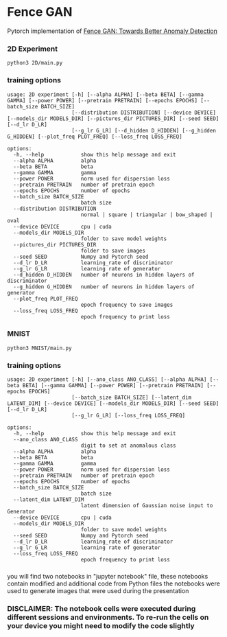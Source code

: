 # Fence GAN
Pytorch implementation of [Fence GAN: Towards Better Anomaly Detection](https://arxiv.org/abs/1904.01209)

### 2D Experiment
```
python3 2D/main.py
```
### training options
```
usage: 2D experiment [-h] [--alpha ALPHA] [--beta BETA] [--gamma GAMMA] [--power POWER] [--pretrain PRETRAIN] [--epochs EPOCHS] [--batch_size BATCH_SIZE]
                     [--distribution DISTRIBUTION] [--device DEVICE] [--models_dir MODELS_DIR] [--pictures_dir PICTURES_DIR] [--seed SEED] [--d_lr D_LR]
                     [--g_lr G_LR] [--d_hidden D_HIDDEN] [--g_hidden G_HIDDEN] [--plot_freq PLOT_FREQ] [--loss_freq LOSS_FREQ]

options:
  -h, --help            show this help message and exit
  --alpha ALPHA         alpha
  --beta BETA           beta
  --gamma GAMMA         gamma
  --power POWER         norm used for dispersion loss
  --pretrain PRETRAIN   number of pretrain epoch
  --epochs EPOCHS       number of epochs
  --batch_size BATCH_SIZE
                        batch size
  --distribution DISTRIBUTION
                        normal | square | triangular | bow_shaped | oval
  --device DEVICE       cpu | cuda
  --models_dir MODELS_DIR
                        folder to save model weights
  --pictures_dir PICTURES_DIR
                        folder to save images
  --seed SEED           Numpy and Pytorch seed
  --d_lr D_LR           learning_rate of discriminator
  --g_lr G_LR           learning rate of generator
  --d_hidden D_HIDDEN   number of neurons in hidden layers of discriminator
  --g_hidden G_HIDDEN   number of neurons in hidden layers of generator
  --plot_freq PLOT_FREQ
                        epoch frequency to save images
  --loss_freq LOSS_FREQ
                        epoch frequency to print loss
```

### MNIST
```
python3 MNIST/main.py
```
### training options
```
usage: 2D experiment [-h] [--ano_class ANO_CLASS] [--alpha ALPHA] [--beta BETA] [--gamma GAMMA] [--power POWER] [--pretrain PRETRAIN] [--epochs EPOCHS]
                     [--batch_size BATCH_SIZE] [--latent_dim LATENT_DIM] [--device DEVICE] [--models_dir MODELS_DIR] [--seed SEED] [--d_lr D_LR]
                     [--g_lr G_LR] [--loss_freq LOSS_FREQ]

options:
  -h, --help            show this help message and exit
  --ano_class ANO_CLASS
                        digit to set at anomalous class
  --alpha ALPHA         alpha
  --beta BETA           beta
  --gamma GAMMA         gamma
  --power POWER         norm used for dispersion loss
  --pretrain PRETRAIN   number of pretrain epoch
  --epochs EPOCHS       number of epochs
  --batch_size BATCH_SIZE
                        batch size
  --latent_dim LATENT_DIM
                        latent dimension of Gaussian noise input to Generator
  --device DEVICE       cpu | cuda
  --models_dir MODELS_DIR
                        folder to save model weights
  --seed SEED           Numpy and Pytorch seed
  --d_lr D_LR           learning_rate of discriminator
  --g_lr G_LR           learning rate of generator
  --loss_freq LOSS_FREQ
                        epoch frequency to print loss

```

###
you will find two notebooks in "jupyter notebook" file, these notebooks contain modified and additional code from Python files
the notebooks were used to generate images that were used during the presentation

### DISCLAIMER: The notebook cells were executed during different sessions and environments. To re-run the cells on your device you might need to modify the code slightly  
